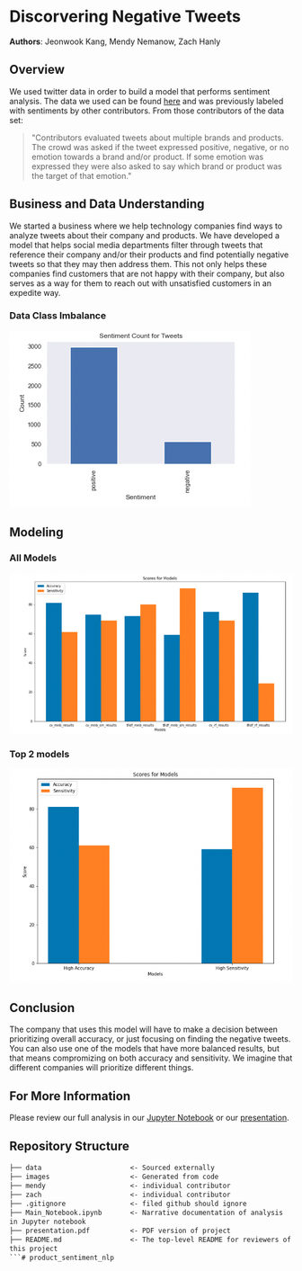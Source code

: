 # Discorvering Negative Tweets 

**Authors**: Jeonwook Kang, Mendy Nemanow, Zach Hanly

## Overview

We used twitter data in order to build a model that performs sentiment analysis. The data we used can be found [here](https://data.world/crowdflower/brands-and-product-emotions) and was previously labeled with sentiments by other contributors. From those contributors of the data set: 
<blockquote cite="https://kingcounty.gov/about/website/Transparency.aspx">
"Contributors evaluated tweets about multiple brands and products. The crowd was asked if the tweet expressed positive, negative, or no emotion towards a brand and/or product. If some emotion was expressed they were also asked to say which brand or product was the target of that emotion."</blockquote>

## Business and Data Understanding

We started a business where we help technology companies find ways to analyze tweets about their company and products. We have developed a model that helps social media departments filter through tweets that reference their company and/or their products and find potentially negative tweets so that they may then address them. This not only helps these companies find customers that are not happy with their company, but also serves as a way for them to reach out with unsatisfied customers in an expedite way. 

### Data Class Imbalance 
![image](images/sentiment_plot.png)

## Modeling

### All Models 
![image](images/model_comparision2.png)

### Top 2 models
![image](images/model_comparision1.png)

## Conclusion

The company that uses this model will have to make a decision between prioritizing overall accuracy, or just focusing on finding the negative tweets. You can also use one of the models that have more balanced results, but that means compromizing on both accuracy and sensitivity. We imagine that different companies will prioritize different things.

## For More Information

Please review our full analysis in our [Jupyter Notebook](./Main_Notebook.ipynb) or our [presentation](./presentation.pdf).

## Repository Structure

```
├── data                      <- Sourced externally
├── images                    <- Generated from code
├── mendy                     <- individual contributor
├── zach                      <- individual contributor 
├── .gitignore                <- filed github should ignore 
├── Main_Notebook.ipynb       <- Narrative documentation of analysis in Jupyter notebook
├── presentation.pdf          <- PDF version of project 
├── README.md                 <- The top-level README for reviewers of this project
```# product_sentiment_nlp
